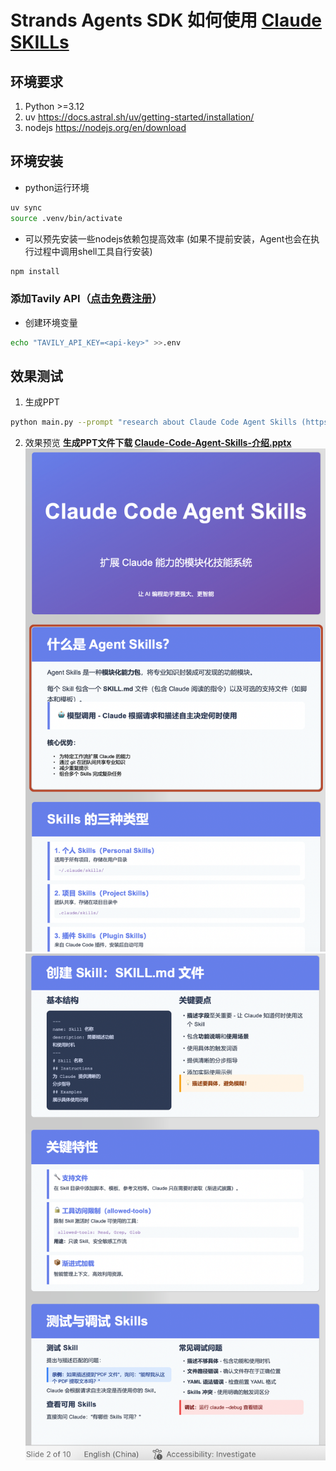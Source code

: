 # Strands Agents SDK 如何使用 [Claude SKILLs](https://github.com/anthropics/skills)

## 环境要求
1. Python >=3.12
2. uv https://docs.astral.sh/uv/getting-started/installation/
3. nodejs https://nodejs.org/en/download

## 环境安装
- python运行环境
```bash
uv sync
source .venv/bin/activate
```

- 可以预先安装一些nodejs依赖包提高效率 (如果不提前安装，Agent也会在执行过程中调用shell工具自行安装)
```bash
npm install
```

### 添加Tavily API（[点击免费注册](https://docs.tavily.com/documentation/mcp)）
- 创建环境变量
```bash
echo "TAVILY_API_KEY=<api-key>" >>.env
```

## 效果测试
1. 生成PPT
```bash
python main.py --prompt "research about Claude Code Agent Skills (https://docs.claude.com/en/docs/claude-code/skills), and create a ppt in Chinese to introduce it, save it as pptx file in working directory."
```

2. 效果预览
**生成PPT文件下载 [Claude-Code-Agent-Skills-介绍.pptx](assets/Claude-Code-Agent-Skills-介绍.pptx)**
![alt text](assets/image.png)
![alt text](assets/image2.png)